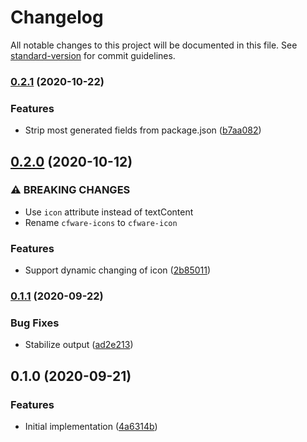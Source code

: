 # Changelog

All notable changes to this project will be documented in this file. See [standard-version](https://github.com/conventional-changelog/standard-version) for commit guidelines.

### [0.2.1](https://github.com/cfware/icon-builder/compare/v0.2.0...v0.2.1) (2020-10-22)


### Features

* Strip most generated fields from package.json ([b7aa082](https://github.com/cfware/icon-builder/commit/b7aa08277b19d21de1d1457470645928fae351f9))

## [0.2.0](https://github.com/cfware/icon-builder/compare/v0.1.1...v0.2.0) (2020-10-12)


### ⚠ BREAKING CHANGES

* Use `icon` attribute instead of textContent
* Rename `cfware-icons` to `cfware-icon`

### Features

* Support dynamic changing of icon ([2b85011](https://github.com/cfware/icon-builder/commit/2b85011b8bbeed5694f474daac6fa5f86a4ff373))

### [0.1.1](https://github.com/cfware/icon-builder/compare/v0.1.0...v0.1.1) (2020-09-22)


### Bug Fixes

* Stabilize output ([ad2e213](https://github.com/cfware/icon-builder/commit/ad2e213e77d07c56fe03044ada23158951816ed7))

## 0.1.0 (2020-09-21)


### Features

* Initial implementation ([4a6314b](https://github.com/cfware/icon-builder/commit/4a6314bf86168728e73482a1f3eca78caacece3e))
